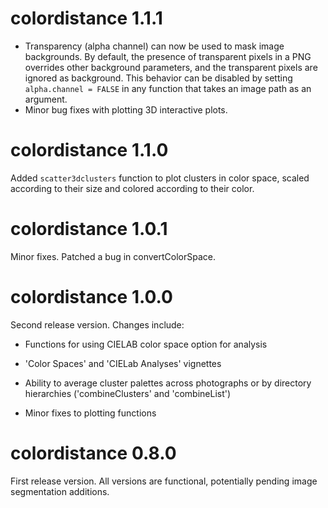 # colordistance 1.1.1

* Transparency (alpha channel) can now be used to mask image backgrounds. By default, the presence of transparent pixels in a PNG overrides other background parameters, and the transparent pixels are ignored as background. This behavior can be disabled by setting `alpha.channel = FALSE` in any function that takes an image path as an argument. 
* Minor bug fixes with plotting 3D interactive plots.

# colordistance 1.1.0

Added `scatter3dclusters` function to plot clusters in color space, scaled according to their size and colored according to their color.

# colordistance 1.0.1
Minor fixes. Patched a bug in convertColorSpace.


# colordistance 1.0.0
Second release version. Changes include:

* Functions for using CIELAB color space option for analysis

* 'Color Spaces' and 'CIELab Analyses' vignettes

* Ability to average cluster palettes across photographs or by directory hierarchies ('combineClusters' and 'combineList')

* Minor fixes to plotting functions

# colordistance 0.8.0
First release version. All versions are functional, potentially pending image segmentation additions.
